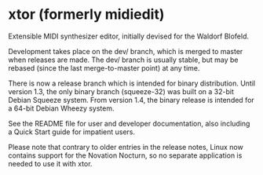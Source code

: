 xtor (formerly midiedit)
=========================

Extensible MIDI synthesizer editor, initially devised for the Waldorf Blofeld.

Development takes place on the dev/ branch, which is merged to master when
releases are made. The dev/ branch is usually stable, but may be rebased
(since the last merge-to-master point) at any time.

There is now a release branch which is intended for binary distribution.
Until version 1.3, the only binary branch (squeeze-32) was built on a 32-bit
Debian Squeeze system. From version 1.4, the binary release is intended for
a 64-bit Debian Wheezy system.

See the README file for user and developer documentation, also including
a Quick Start guide for impatient users.

Please note that contrary to older entries in the release notes, Linux now
contains support for the Novation Nocturn, so no separate application is needed
to use it with xtor.

